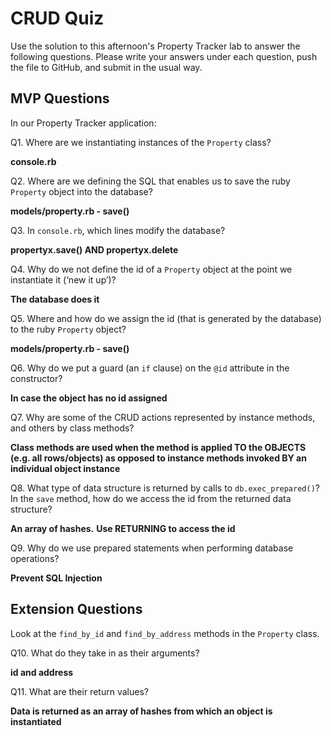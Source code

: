 # CRUD Quiz

Use the solution to this afternoon's Property Tracker lab to answer the following questions. Please write your answers under each question, push the file to GitHub, and submit in the usual way.

## MVP Questions

In our Property Tracker application:

Q1. Where are we instantiating instances of the `Property` class?

**console.rb**

Q2. Where are we defining the SQL that enables us to save the ruby `Property` object into the database?

**models/property.rb - save()**

Q3. In `console.rb`, which lines modify the database?

**propertyx.save() AND propertyx.delete**

Q4. Why do we not define the id of a `Property` object at the point we instantiate it (‘new it up’)?

**The database does it**

Q5. Where and how do we assign the id (that is generated by the database) to the ruby `Property` object?

**models/property.rb - save()**

Q6. Why do we put a guard (an `if` clause) on the `@id` attribute in the constructor?

**In case the object has no id assigned**

Q7. Why are some of the CRUD actions represented by instance methods, and others by class methods?

**Class methods are used when the method is applied TO the OBJECTS (e.g. all rows/objects) as opposed to instance methods invoked BY an individual object instance**

Q8. What type of data structure is returned by calls to `db.exec_prepared()`? In the `save` method, how do we access the id from the returned data structure?

**An array of hashes.**
**Use RETURNING to access the id**

Q9. Why do we use prepared statements when performing database operations?

**Prevent SQL Injection**

## Extension Questions

Look at the `find_by_id` and `find_by_address` methods in the `Property` class.

Q10. What do they take in as their arguments?

**id and address**

Q11. What are their return values?

**Data is returned as an array of hashes from which an object is instantiated**
